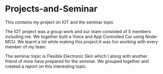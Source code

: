 # Projects-and-Seminar
This contains my project on IOT and the seminar topic 

The IOT project was a group work and our team consisted of 5 members including me. We together built a Voice and App Controlled Car using Node-MCU. We learnt a lot while making this project.It was fun working with every member of my team.

The seminar topic is Flexible Electronic Skin which I along with another friend of mine have prepared for the seminar. We grouped together and created a report on this interesting topic. 
